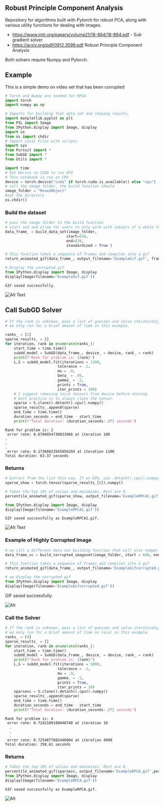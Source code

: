 
## Robust Principle Component Analysis

Repository for algorithms built with Pytorch for robust PCA, along with various utility functions for dealing with images. 
* https://www.jmlr.org/papers/volume21/18-884/18-884.pdf - Sub gradient solver
* https://arxiv.org/pdf/0912.3599.pdf Robust Principle Component Analysis

Both solvers require Numpy and Pytorch.


## Example
This is a simple demo on video set that has been corrupted


```python
# Torch and Numpy are needed for RPCA
import torch
import numpy as np

# Imports for building that data set and showing results.
import matplotlib.pyplot as plt
from PIL import Image
from IPython.display import Image, display
import os
from os import chdir
# Import Local Files with scripts
import sys
from Pursuit import *
from SubGD import *
from Utils import *

import time
# Set Device to CUDA to run GPU
# This notebook is run on CPU
device = torch.device("cuda" if torch.cuda.is_available() else "cpu")
# call the image folder, the build function should 
image_folder = "MovedObject"
#set the directory
os.chdir()
```

### Build the dataset


```python
# pass the image folder to the build function
# start and end allow for users to only work with subsets of a whole folder of images. Here we only work it the portion that contains motion
data_frame_ = build_data_set(image_folder,
                            start=630,
                            end=820,
                            standardized = True )

# This function takes a sequence of frames and compiles into a gif
return_animated_gif(data_frame_, output_filename='ExampleGif.gif', frame_duration=5, image_size=(120, 160))

# Display the corrupted gif
from IPython.display import Image, display
display(Image(filename='ExampleGif.gif'))
```

    GIF saved successfully.
![Alt Text](https://github.com/Tomleahy12/Robust-PCA/blob/main/Results/ExampleGif.gif)


## Call SubGD Solver



```python
# If the rank is unknown, pass a list of guesses and solve iteratively, then  store the results using the code that i give below
# we only run for a brief amount of time in this example.

ranks_ = [2]
sparse_results_ = []
for iteration, rank in enumerate(ranks_):
    start_time = time.time()
    subdd_model = SubGD(data_frame_, device_ = device, rank_ = rank)
    print(f"Rank for problem is: {rank}")
    L,S = subdd_model.fit(iterations = 1200,
                        tolerance = .1,
                        mu = .9, 
                        beta_ = .95,
                        gamma_ = .2, 
                        prints = True,
                        iter_prints = 100)
    # I suggest removing torch tensors from device before storing
    # best practice is to always clone the tensor.
    sparse = S.clone().detach().cpu().numpy()
    sparse_results_.append(sparse)
    end_time = time.time()
    duration_seconds = end_time - start_time
    print(f"Total duration: {duration_seconds:.2f} seconds")
```

    Rank for problem is: 2
     error rate: 0.6784954730833966 at iteration 100
    .
    .
    .
     error rate: 0.17368023565056204 at iteration 1100
    Total duration: 63.37 seconds
    

### Returns 


```python
# Extract from the list this way. If on GPU, use .detach().cpu().numpy(). Or just call sparse from prev cell
sparse_show = torch.tensor(sparse_results_[0]).numpy()

# Takes the top 10% of values and maximizes. Rest are 0. 
percentile_animated_gif(sparse_show, output_filename='ExampleRPCA1.gif',percentile_cutoff=95, frame_duration=5, image_size=(120, 160))

from IPython.display import Image, display
display(Image(filename='ExampleRPCA1.gif'))
```

    GIF saved successfully as ExampleRPCA1.gif.
    
![Alt Text](https://github.com/Tomleahy12/Robust-PCA/blob/main/Results/ExampleRPCA1.gif)

### Example of Highly Corrupted Image 
```python
# we call a different data set building function that will also tamper with the images. 
data_frame_vc = build_corrupted_imageset(image_folder, start = 600, end=820,method = 'Remove', corrupt_param= .7, standardized=True )

# This function takes a sequence of frames and compiles into a gif
return_animated_gif(data_frame_, output_filename='ExampleGifcorrupted.gif', frame_duration=5, image_size=(120, 160))

# we display the corrupted gif
from IPython.display import Image, display
display(Image(filename='ExampleGifcorrupted.gif'))
```
GIF saved successfully.

![Alt](https://github.com/Tomleahy12/Robust-PCA/blob/main/Results/ExampleGifcorrupted.gif)

### Call the Solver
```python
# If the rank is unknown, pass a list of guesses and solve iteratively, and store the results using the code that i gave below
# we only run for a brief amount of time on local in this example.
ranks_ = [4]
sparse_results_ = []
for iteration, rank in enumerate(ranks_):
    start_time = time.time()
    subdd_model = SubGD(data_frame_, device_ = device, rank_ = rank)
    print(f"Rank for problem is: {rank}")
    L,S = subdd_model.fit(iterations = 5000,
                        tolerance = .1,
                        mu = .9, 
                        gamma_ = .5, 
                        prints = True,
                        iter_prints = 10)
    sparsevc = S.clone().detach().cpu().numpy()
    sparse_results_.append(sparse)
    end_time = time.time()
    duration_seconds = end_time - start_time
    print(f"Total duration: {duration_seconds:.2f} seconds")
```
    Rank for problem is: 4
     error rate: 0.7242109180848748 at iteration 10
      .
      .
      .
     error rate: 0.7254877602446004 at iteration 4990
    Total duration: 358.61 seconds
### Returns  
```python
# Takes the top 10% of values and maximizes. Rest are 0. 
percentile_animated_gif(sparsevc, output_filename='ExampleRPCA.gif',percentile_cutoff=96, frame_duration=5, image_size=(120, 160))
from IPython.display import Image, display
display(Image(filename='ExampleRPCA.gif'))
```

    GIF saved successfully as ExampleRPCA.gif.
![Alt](https://github.com/Tomleahy12/Robust-PCA/blob/main/Results/ExampleRPCA.gif)
